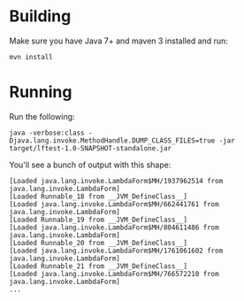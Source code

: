 Building
========

Make sure you have Java 7+ and maven 3 installed and run:

    mvn install

Running
=======

Run the following:

    java -verbose:class -Djava.lang.invoke.MethodHandle.DUMP_CLASS_FILES=true -jar target/lftest-1.0-SNAPSHOT-standalone.jar

You'll see a bunch of output with this shape:

    [Loaded java.lang.invoke.LambdaForm$MH/1937962514 from java.lang.invoke.LambdaForm]
    [Loaded Runnable_18 from __JVM_DefineClass__]
    [Loaded java.lang.invoke.LambdaForm$MH/662441761 from java.lang.invoke.LambdaForm]
    [Loaded Runnable_19 from __JVM_DefineClass__]
    [Loaded java.lang.invoke.LambdaForm$MH/804611486 from java.lang.invoke.LambdaForm]
    [Loaded Runnable_20 from __JVM_DefineClass__]
    [Loaded java.lang.invoke.LambdaForm$MH/1761061602 from java.lang.invoke.LambdaForm]
    [Loaded Runnable_21 from __JVM_DefineClass__]
    [Loaded java.lang.invoke.LambdaForm$MH/766572210 from java.lang.invoke.LambdaForm]
    ...
